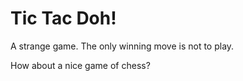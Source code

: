 # Tic Tac Doh!

A strange game. The only winning move is not to play.

How about a nice game of chess?
